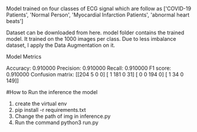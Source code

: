 Model trained on four classes of ECG signal which are follow as
['COVID-19 Patients', 'Normal Person', 'Myocardial Infarction Patients', 'abnormal heart beats']

Dataset can be downloaded from here.
model folder contains the trained model. It trained on the 1000 images per class. Due to less imbalance dataset, I apply the Data Augmentation on it.

Model Metrics

Accuracy: 0.910000
Precision: 0.910000
Recall: 0.910000
F1 score: 0.910000
Confusion matrix:
 [[204   5   0   0]
 [  1 181   0  31]
 [  0   0 194   0]
 [  1  34   0 149]]

#How to Run the inference the model
1. create the virtual env
2. pip install -r requirements.txt
3. Change the path of img in inference.py
4. Run the command python3 run.py

